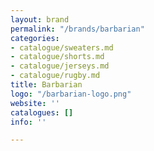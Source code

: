 ```yaml
---
layout: brand
permalink: "/brands/barbarian"
categories:
- catalogue/sweaters.md
- catalogue/shorts.md
- catalogue/jerseys.md
- catalogue/rugby.md
title: Barbarian
logo: "/barbarian-logo.png"
website: ''
catalogues: []
info: ''

---
```

